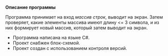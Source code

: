 **Описание программы**

Программа принимает на вход *массив строк*, выводит на экран. Затем проверяет, какие элементы массива имеют длину <= 3 символа, и из них формирует новый массив, который затем выводит на экран.

* Программа написана на языке C#.
* Проект снабжен блок-схемой.
* Проект создан с использованием контроля версий.